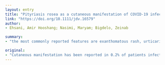 ```yaml
---
layout: entry
title: "Pityriasis rosea as a cutaneous manifestation of COVID-19 infection"
link: "https://doi.org/10.1111/jdv.16579"
author:
- Ehsani, Amir Hooshang; Nasimi, Maryam; Bigdelo, Zeinab

summary:
- "the most commonly reported features are exanthomatous rash, urticaria, chickenpox like vesicles, petechiae, and acute hemorrhagic edema of infancy. Herein we report one case of pityriasis rosea in a patient infected with COVID-19. We report one of the most common features in China and 18 out of 88 patients from Italy."

original:
- "Cutaneous manifestation has been reported in 0.2% of patients infected by COVID-19 in China, and 18 out of 88 patients from Italy. The most commonly reported features are exanthomatous rash, urticaria, chickenpox like vesicles, petechiae, and acute hemorrhagic edema of infancy. Herein, we report one case of pityriasis rosea in a patient infected with COVID-19."
---
```


